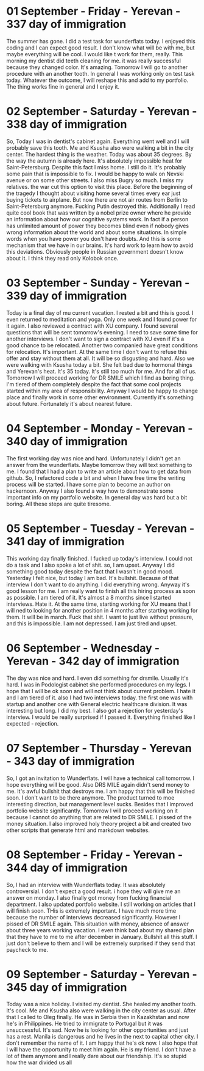 # 01 September - Friday - Yerevan - 337 day of immigration

The summer has gone. I did a test task for wunderflats today. I enjoyed this coding and I can expect good result. I don't know what will be with me, but maybe everything will be cool. I would like t work for them, really. This morning my dentist did teeth cleaning for me. it was really successful because they changed color. It's amazing. Tomorrow I will go to another procedure with an another tooth. In general I was working only on test task today. Whatever the outcome, I will reshape this and add to my portfolio. The thing works fine in general and I enjoy it.


# 02 September - Saturday - Yerevan - 338 day of immigration

So, Today I was in dentist's cabinet again. Everything went well and I will probably save this tooth. Me and Ksusha also were walking a bit in the city center. The hardest thing is the weather. Today was about 35 degrees. By the way the autumn is already here. It's absolutely impossible heat for Saint-Petersburg. Despite this fact I miss home. I still do it. It's probably some pain that is impossible to fix. I would be happy to walk on Nevski avenue or on some other streets. I also miss Bugry so much. I miss my relatives. the war cut this option to visit this place. Before the beginning of the tragedy I thought about visiting home several times every ear just buying tickets to airplane. But now there are not air routes from Berlin to Saint-Petersburg anymore. Fucking Putin destroyed this. Additionally I read quite cool book that was written by a nobel prize owner where he provide an information about how our cognitive systems work. In fact if a person has unlimited amount of power they becomes blind even if nobody gives wrong information about the world and about some situations. In simple words when you have power you don't have doubts. And this is some mechanism that we have in our brains. It's hard work to learn how to avoid this deviations. Obviously people in Russian government doesn't know about it. I think they read only Kolobok once.

# 03 September - Sunday - Yerevan - 339 day of immigration

Today is a final day of mu current vacation. I rested a bit and this is good. I even returned to meditation and yoga. Only one week and I found power for it again. I also reviewed a contract with XU company. I found several questions that will be sent tomorrow's evening. I need to save some time for another interviews. I don't want to sign a contract with XU even if it's a good chance to be relocated. Another two companied have great conditions for relocation. It's important. At the same time I don't want to refuse this offer and stay without them at all. It will be so disgusting and hard. Also we were walking with Ksusha today a bit. She felt bad due to hormonal things and Yerevan's heat. It's 35 today. It's still too much for me. And for all of us. Tomorrow I will proceed working for DR SMILE which I find as boring thing. I'm tiered of them completely despite the fact that some cool projects started within my area of responsibility. Anyway I would be happy to change place and finally work in some other environment. Currently it's something about future. Fortunately it's about nearest future.

# 04 September - Monday - Yerevan - 340 day of immigration

The first working day was nice and hard. Unfortunately I didn't get an answer from the wunderflats. Maybe tomorrow they will text something to me. I found that I had a plan to write an article about how to get data from github. So, I refactored code a bit and when I have free time the writing process will be started. I have some plan to become an author on hackernoon. Anyway I also found a way how to demonstrate some important info on my portfolio website. In general day was hard but a bit boring. All these steps are quite tiresome.

# 05 September - Tuesday - Yerevan - 341 day of immigration

This working day finally finished. I fucked up today's interview. I could not do a task and I also spoke a lot of shit. so, I am upset. Anyway I did something good today despite the fact that I wasn't in good mood. Yesterday I felt nice, but today I am bad. It's bullshit. Because of that interview I don't want to do anything. I did everything wrong. Anyway it's good lesson for me. I am really want to finish all this hiring process as soon as possible. I am tiered of it. It's almost a 8 months since I started interviews. Hate it. At the same time, starting working for XU means that I will ned to looking for another position in 4 months after starting working for them. It will be in march. Fuck that shit. I want to just live without pressure, and this is impossible. I am not depressed. I am just tired and upset.

# 06 September - Wednesday - Yerevan - 342 day of immigration

The day was nice and hard. I even did something for drsmile. Usually it's hard. I was in Podologist cabinet she performed procedures on my legs. I hope that I will be ok soon and will not think about current problem. I hate it and I am tiered of it. also I had two interviews today. the first one was with startup and another one with General electric healthcare division. It was interesting but long. I did my best. I also got a rejection for yesterday's interview. I would be really surprised if I passed it. Everything finished like I expected - rejection. 

# 07 September - Thursday - Yerevan - 343 day of immigration

So, I got an invitation to Wunderflats. I will have a technical call tomorrow. I hope everything will be good. Also DRS MILE again didn't send money to me. It's awful bullshit that destroys me. I am happy that this will be finished soon. I don't want to be there anymore. The product  turned to moe interesting direction, but management level sucks. Besides that I improved portfolio website significantly. Tomorrow I will proceed working on it because I cannot do anything that are related to DR SMILE. I pissed of the money situation. I also improved holy theory project a bit and created two other scripts that generate html and markdown websites.

# 08 September - Friday - Yerevan - 344 day of immigration

So, I had an interview with Wunderflats today. It was absolutely controversial. I don't expect a good result. i hope they will give me an answer on monday. I also finally got money from fucking financial department. I also updated portfolio website. I still working on articles that I will finish soon. THis is extremely important. I have much more time because the number of interviews decreased significantly. However I pissed of DR SMILE again. This situation with money, absence of answer about three years working vacation. I even think bad about my shared plan that they have to me to me after december in January. Bullshit all this stuff. I just don't believe to them and I will be extremely surprised if they send that paycheck to me.

# 09 September - Saturday - Yerevan - 345 day of immigration

Today was a nice holiday. I visited my dentist. She healed my another tooth. It's cool. Me and Ksusha also were walking in the city center as usual. After that I called to Oleg finally. He was in Serbia then in Kazakhstan and now he's in Philippines. He tried to immigrate to Portugal but it was unsuccessful. It's sad. Now he is looking for other opportunities and just has a rest. Manila is dangerous and he lives in the next to capital other city. I don't remember the name of it. I am happy that he's ok now. I also hope that I will have the opportunity to meet him again. He is my friend. I don't have a lot of them anymore and I really dare about our friendship. It's so stupid how the war divided  us all